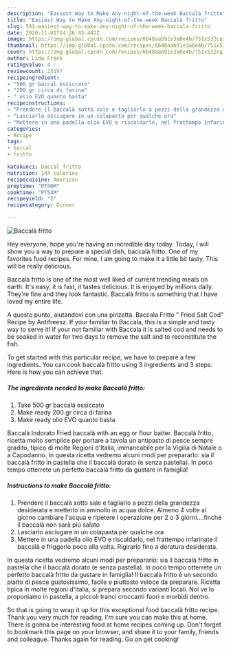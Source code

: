 ```yaml
---
description: "Easiest Way to Make Any-night-of-the-week Baccalà fritto"
title: "Easiest Way to Make Any-night-of-the-week Baccalà fritto"
slug: 581-easiest-way-to-make-any-night-of-the-week-baccala-fritto
date: 2020-11-01T14:26:43.442Z
image: https://img-global.cpcdn.com/recipes/6b48aab91e3a0e4b/751x532cq70/baccala-fritto-recipe-main-photo.jpg
thumbnail: https://img-global.cpcdn.com/recipes/6b48aab91e3a0e4b/751x532cq70/baccala-fritto-recipe-main-photo.jpg
cover: https://img-global.cpcdn.com/recipes/6b48aab91e3a0e4b/751x532cq70/baccala-fritto-recipe-main-photo.jpg
author: Lida Frank
ratingvalue: 4
reviewcount: 23197
recipeingredient:
- "500 gr baccal essiccato"
- "200 gr circa di farina"
- " olio EVO quanto basta"
recipeinstructions:
- "Prendere il baccalà sotto sale e tagliarlo a pezzi della grandezza desiderata e metterlo in ammollo in acqua dolce. Almeno 4 volte al giorno cambiare l&#39;acqua e ripetere l operazione per 2 o 3 giorni....finché il baccalà non sarà più salato"
- "Lasciarlo asciugare in un colapasta per qualche ora"
- "Mettere in una padella olio EVO e riscaldarlo, nel frattempo infarinate il baccalà e friggerlo poco alla volta. Rigirarlo fino a doratura desiderata."
categories:
- Recipe
tags:
- baccal
- fritto

katakunci: baccal fritto 
nutrition: 144 calories
recipecuisine: American
preptime: "PT40M"
cooktime: "PT54M"
recipeyield: "2"
recipecategory: Dinner

---
```



![Baccalà fritto](https://img-global.cpcdn.com/recipes/6b48aab91e3a0e4b/751x532cq70/baccala-fritto-recipe-main-photo.jpg)

Hey everyone, hope you're having an incredible day today. Today, I will show you a way to prepare a special dish, baccalà fritto. One of my favorites food recipes. For mine, I am going to make it a little bit tasty. This will be really delicious.

Baccalà fritto is one of the most well liked of current trending meals on earth. It's easy, it is fast, it tastes delicious. It is enjoyed by millions daily. They're fine and they look fantastic. Baccalà fritto is something that I have loved my entire life.

A questo punto, aiutandovi con una pinzetta. Baccala Fritto &#34; Fried Salt Cod&#34; Recipe by Antifreesz. If your familiar to Baccala, this is a simple and tasty way to serve it! If your not familiar with Baccala it is salted cod and needs to be soaked in water for two days to remove the salt and to reconstitute the fish.


To get started with this particular recipe, we have to prepare a few ingredients. You can cook baccalà fritto using 3 ingredients and 3 steps. Here is how you can achieve that.

<!--inarticleads1-->

##### The ingredients needed to make Baccalà fritto:

1. Take 500 gr baccalà essiccato
1. Make ready 200 gr circa di farina
1. Make ready  olio EVO quanto basta


Baccalà Indorato Fried baccalà with an egg or flour batter. Baccalà fritto, ricetta molto semplice per portare a tavola un antipasto di pesce sempre gradito, tipico di molte Regioni d&#39;Italia, immancabile per la Vigilia di Natale o a Capodanno. In questa ricetta vedremo alcuni modi per prepararlo: sia il baccalà fritto in pastella che il baccalà dorato (e senza pastella). In poco tempo otterrete un perfetto baccalà fritto da gustare in famiglia! 

<!--inarticleads2-->

##### Instructions to make Baccalà fritto:

1. Prendere il baccalà sotto sale e tagliarlo a pezzi della grandezza desiderata e metterlo in ammollo in acqua dolce. Almeno 4 volte al giorno cambiare l&#39;acqua e ripetere l operazione per 2 o 3 giorni....finché il baccalà non sarà più salato
1. Lasciarlo asciugare in un colapasta per qualche ora
1. Mettere in una padella olio EVO e riscaldarlo, nel frattempo infarinate il baccalà e friggerlo poco alla volta. Rigirarlo fino a doratura desiderata.


In questa ricetta vedremo alcuni modi per prepararlo: sia il baccalà fritto in pastella che il baccalà dorato (e senza pastella). In poco tempo otterrete un perfetto baccalà fritto da gustare in famiglia! Il baccalà fritto è un secondo piatto di pesce gustosissimo, facile e piuttosto veloce da preparare. Ricetta tipica in molte regioni d&#39;Italia, si prepara secondo varianti locali. Noi ve lo proponiamo in pastella, a piccoli tranci croccanti fuori e morbidi dentro. 

So that is going to wrap it up for this exceptional food baccalà fritto recipe. Thank you very much for reading. I'm sure you can make this at home. There is gonna be interesting food at home recipes coming up. Don't forget to bookmark this page on your browser, and share it to your family, friends and colleague. Thanks again for reading. Go on get cooking!
